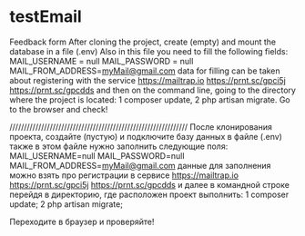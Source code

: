 # testEmail
Feedback form
After cloning the project, create (empty) and mount the database in a file (.env) 
Also in this file you need to fill the following fields: MAIL_USERNAME = null MAIL_PASSWORD = null MAIL_FROM_ADDRESS=myMail@gmail.com
data for filling can be taken about registering with the service https://mailtrap.io https://prnt.sc/gpci5j https://prnt.sc/gpcdds
and then on the command line, going to the directory where the project is located: 1 composer update, 2 php artisan migrate.
Go to the browser and check!

////////////////////////////////////////////////////////////// 
После клонирования проекта, создайте (пустую) и подключите базу данных в файле (.env) 
также в этом файле нужно заполнить следующие поля: MAIL_USERNAME=null MAIL_PASSWORD=null MAIL_FROM_ADDRESS=myMail@gmail.com 
данные для заполнения можно взять про регистрации в сервисе https://mailtrap.io  https://prnt.sc/gpci5j https://prnt.sc/gpcdds  и далее в командной строке перейдя в директорию, 
где расположен проект выполнить: 1 composer update; 2 php artisan migrate;

Переходите в браузер и проверяйте!
